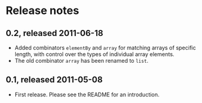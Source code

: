 # Release notes

## 0.2, released 2011-06-18

* Added combinators `elementBy` and `array` for matching arrays of specific length, with control over the types of individual array elements.
* The old combinator `array` has been renamed to `list`.

## 0.1, released 2011-05-08

* First release. Please see the README for an introduction.
